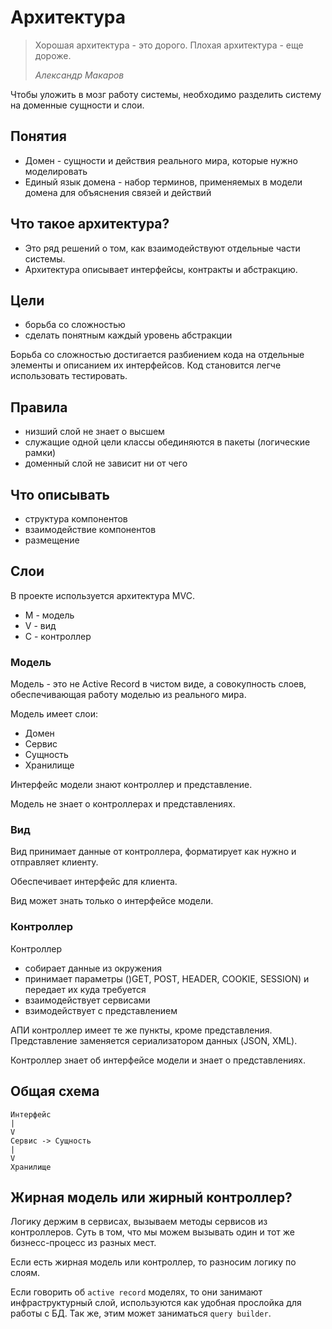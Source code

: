 Архитектура
========

> Хорошая архитектура - это дорого. 
> Плохая архитектура - еще дороже.
> 
> *Александр Макаров*

Чтобы уложить в мозг работу системы, необходимо разделить систему на доменные сущности и слои.

## Понятия

* Домен - сущности и действия реального мира, которые нужно моделировать
* Единый язык домена - набор терминов, применяемых в модели домена для объяснения связей и действий

## Что такое архитектура?

* Это ряд решений о том, как взаимодействуют отдельные части системы.
* Архитектура описывает интерфейсы, контракты и абстракцию.

## Цели

* борьба со сложностью
* сделать понятным каждый уровень абстракции

Борьба со сложностью достигается разбиением кода на отдельные элементы и описанием их интерфейсов.
Код становится легче использовать тестировать.

## Правила

* низший слой не знает о высшем
* служащие одной цели классы обединяются в пакеты (логические рамки)
* доменный слой не зависит ни от чего

## Что описывать

* структура компонентов
* взаимодействие компонентов
* размещение

## Слои

В проекте используется архитектура MVC.
 
* M - модель
* V - вид
* C - контроллер

### Модель

Модель - это не Active Record в чистом виде, а совокупность слоев, обеспечивающая работу моделью из реального мира.

Модель имеет слои:

* Домен
* Сервис
* Сущность
* Хранилище

Интерфейс модели знают контроллер и представление.

Модель не знает о контроллерах и представлениях.

### Вид

Вид принимает данные от контроллера, форматирует как нужно и отправляет клиенту.

Обеспечивает интерфейс для клиента.

Вид может знать только о интерфейсе модели.

### Контроллер

Контроллер 

* собирает данные из окружения
* принимает параметры ()GET, POST, HEADER, COOKIE, SESSION) и передает их куда требуется
* взаимодействует сервисами
* взимодействует с представлением

АПИ контроллер имеет те же пункты, кроме представления. 
Представление заменяется сериализатором данных (JSON, XML).

Контроллер знает об интерфейсе модели и знает о представлениях.

## Общая схема

```
Интерфейс
|
V
Сервис -> Сущность
|
V
Хранилище
```

## Жирная модель или жирный контроллер?

Логику держим в сервисах, вызываем методы сервисов из контроллеров. 
Суть в том, что мы можем вызывать один и тот же бизнесс-процесс из разных мест.

Если есть жирная модель или контроллер, то разносим логику по слоям.

Если говорить об `active record` моделях, то они занимают инфраструктурный слой, используются как удобная прослойка для работы с БД.
Так же, этим может заниматься `query builder`.
